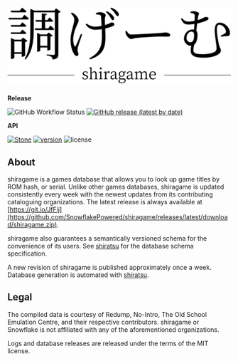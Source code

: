 # ![調ゲーム Shiragame](site/logo.svg)

**Release**

![GitHub Workflow Status](https://img.shields.io/github/workflow/status/SnowflakePowered/shiragame/Publish%20new%20Shiragame%20database)&nbsp;[![GitHub release (latest by date)](https://img.shields.io/github/v/release/SnowflakePowered/shiragame)](https://github.com/SnowflakePowered/shiragame/releases/latest)

**API**

 [![Stone](https://img.shields.io/badge/stone-11.2.0-brightgreen.svg)](https://github.com/SnowflakePowered/stone)&nbsp;[![version](https://img.shields.io/badge/schema-3.0.0-blue.svg)](https://github.com/SnowflakePowered/shiratsu/blob/3.0.0/SPECIFICATION.md)&nbsp;![license](https://img.shields.io/github/license/snowflakepowered/shiragame.svg?maxAge=2592000)

## About

shiragame is a games database that allows you to look up game titles by ROM hash, or serial. Unlike other games databases, shiragame is updated consistently every week with the newest updates from its contributing cataloguing organizations. The latest release is always available at [https://git.io/JfFij](https://github.com/SnowflakePowered/shiragame/releases/latest/download/shiragame.zip).

shiragame also guarantees a semantically versioned schema for the convenience of its users. See [shiratsu](https://github.com/SnowflakePowered/shiratsu) for the database schema specification. 

A new revision of shiragame is published approximately once a week. Database generation is automated with [shiratsu](https://github.com/SnowflakePowered/shiratsu).

## Legal

The compiled data is courtesy of Redump, No-Intro, The Old School Emulation Centre, and their respective contributors. shiragame or Snowflake is not affiliated with any of the aforementioned organizations.

Logs and database releases are released under the terms of the MIT license.
